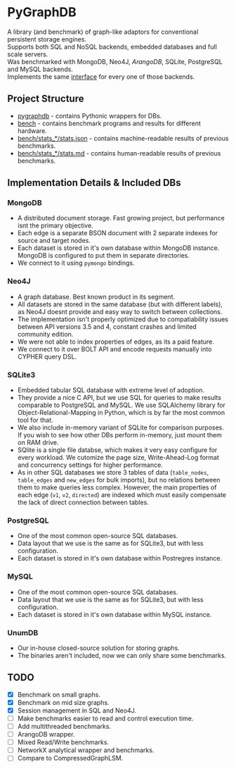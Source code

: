 # PyGraphDB

A library (and benchmark) of graph-like adaptors for conventional persistent storage engines. <br/>
Supports both SQL and NoSQL backends, embedded databases and full scale servers. <br/>
Was benchmarked with MongoDB, Neo4J, *ArangoDB*, SQLite, PostgreSQL and MySQL backends. <br/>
Implements the same [interface](adapters/base.py) for every one of those backends.

## Project Structure

* [pygraphdb](pygraphdb) - contains Pythonic wrappers for DBs.
* [bench](bench) - contains benchmark programs and results for different hardware.
* [bench/stats_*/stats.json](bench/stats_macbookpro19/stats.json) - contains machine-readable results of previous benchmarks.
* [bench/stats_*/stats.md](bench/stats_macbookpro19/stats.md) - contains human-readable results of previous benchmarks.

## Implementation Details & Included DBs

### MongoDB

* A distributed document storage. Fast growing project, but performance isnt the primary objective.
* Each edge is a separate BSON document with 2 separate indexes for source and target nodes.
* Each dataset is stored in it's own database within MongoDB instance. MongoDB is configured to put them in separate directories.
* We connect to it using `pymongo` bindings.

### Neo4J

* A graph database. Best known product in its segment.
* All datasets are stored in the same database (but with different labels), as Neo4J doesnt provide and easy way to switch between collections.
* The implementation isn't properly optimized due to compatiability issues between API versions 3.5 and 4, constant crashes and limited community edition.
* We were not able to index properties of edges, as its a paid feature.
* We connect to it over BOLT API and encode requests manually into CYPHER query DSL.

### SQLite3

* Embedded tabular SQL database with extreme level of adoption.
* They provide a nice C API, but we use SQL for queries to make results comparable to PostgreSQL and MySQL. We use SQLAlchemy library for Object-Relational-Mapping in Python, which is by far the most common tool for that.
* We also include in-memory variant of SQLite for comparison purposes. If you wish to see how other DBs perform in-memory, just mount them on RAM drive.
* SQlite is a single file databse, which makes it very easy configure for every workload. We cutomize the page size, Write-Ahead-Log format and concurrency settings for higher performance.
* As in other SQL databases we store 3 tables of data (`table_nodes`, `table_edges` and `new_edges` for bulk imports), but no relations between them to make queries less complex. However, the main properties of each edge (`v1`, `v2`, `directed`) are indexed which must easily compensate the lack of direct connection between tables.

### PostgreSQL

* One of the most common open-source SQL databases.
* Data layout that we use is the same as for SQLite3, but with less configuration.
* Each dataset is stored in it's own database within Postregres instance.

### MySQL

* One of the most common open-source SQL databases.
* Data layout that we use is the same as for SQLite3, but with less configuration.
* Each dataset is stored in it's own database within MySQL instance.

### UnumDB

* Our in-house closed-source solution for storing graphs.
* The binaries aren't included, now we can only share some benchmarks.

## TODO

- [x] Benchmark on small graphs.
- [x] Benchmark on mid size graphs.
- [x] Session management in SQL and Neo4J.
- [ ] Make benchmarks easier to read and control execution time.
- [ ] Add multithreaded benchmarks.
- [ ] ArangoDB wrapper.
- [ ] Mixed Read/Write benchmarks.
- [ ] NetworkX analytical wrapper and benchmarks.
- [ ] Compare to CompressedGraphLSM.
